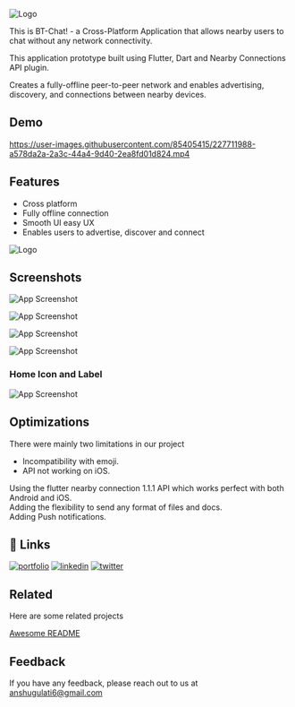 ![Logo](https://gentle-salsa-4b2.notion.site/image/https%3A%2F%2Fs3-us-west-2.amazonaws.com%2Fsecure.notion-static.com%2Fba0cbb4c-713f-4bbd-a8ff-85d319713309%2FScreenshot_2023-03-24_012146.png?table=block&id=d81f8e2c-540b-49fd-b3a3-86b493a24286&spaceId=e5975003-eaf2-492e-825a-a2434e6fd00d&width=2000&userId=&cache=v2)




This is BT-Chat! - a Cross-Platform Application that allows nearby users to chat without any network connectivity.

This application prototype built using Flutter, Dart and Nearby Connections API plugin.

Creates a fully-offline peer-to-peer network and enables advertising, discovery, and connections between nearby devices. 


## Demo
https://user-images.githubusercontent.com/85405415/227711988-a578da2a-2a3c-44a4-9d40-2ea8fd01d824.mp4

## Features

- Cross platform
- Fully offline connection
- Smooth UI easy UX
- Enables users to advertise, discover and connect 


![Logo](https://i.postimg.cc/159482nC/image.png)

## Screenshots


![App Screenshot](https://i.postimg.cc/BbkggVYR/image.png)


![App Screenshot](https://i.postimg.cc/4dnVS19G/image.png)


![App Screenshot](https://i.postimg.cc/mgwM6X8c/image.png)


![App Screenshot](https://i.postimg.cc/GtCmRrpb/image.png)

### Home Icon and Label 
![App Screenshot](https://i.postimg.cc/Rh3X5B2g/image.png)

## Optimizations

There were mainly two limitations in our project
- Incompatibility with emoji.
- API not working on iOS.

Using the flutter nearby connection 1.1.1 API which works perfect with both Android and iOS.\
Adding the flexibility to send any format of files and docs.\
Adding Push notifications.


## 🔗 Links
[![portfolio](https://img.shields.io/badge/my_portfolio-000?style=for-the-badge&logo=ko-fi&logoColor=white)](https://gentle-salsa-4b2.notion.site/My-Resume-535e8796b1ce42a1af20c95f6957b2b4)
[![linkedin](https://img.shields.io/badge/linkedin-0A66C2?style=for-the-badge&logo=linkedin&logoColor=white)](https://www.linkedin.com/in/anshu-gulati-6a605b20b/)
[![twitter](https://img.shields.io/badge/twitter-1DA1F2?style=for-the-badge&logo=twitter&logoColor=white)](https://twitter.com/n)


## Related

Here are some related projects

[Awesome README](https://github.com/Anshu-Gulati?tab=repositories)


## Feedback

If you have any feedback, please reach out to us at anshugulati6@gmail.com

